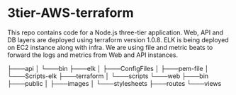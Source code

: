 # 3tier-AWS-terraform
This repo contains code for a Node.js three-tier application. Web, API and DB layers are deployed using terraform version 1.0.8. ELK is being deployed on EC2 instance along with infra. We are using file and metric beats to forward the logs and metrics from Web and API instances.

├───api
│   └───bin
├───elk
│   ├───ConfigFiles
│   ├───pem-file
│   └───Scripts-elk
├───terraform
│   └───scripts
└───web
    ├───bin
    ├───public
    │   ├───images
    │   └───stylesheets
    ├───routes
    └───views
